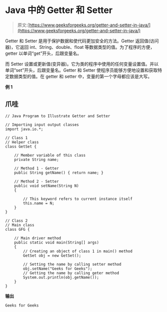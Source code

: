 # Java 中的 Getter 和 Setter

> 原文:[https://www.geeksforgeeks.org/getter-and-setter-in-java/](https://www.geeksforgeeks.org/getter-and-setter-in-java/)

Getter 和 Setter 是用于保护数据和使代码更加安全的方法。Getter 返回值(访问器)，它返回 int、String、double、float 等数据类型的值。为了程序的方便，getter 以单词“get”开头，后跟变量名。

而 Setter 设置或更新值(变异器)。它为类的程序中使用的任何变量设置值。并以单词“set”开头，后跟变量名。Getter 和 Setter 使程序员能够方便地设置和获取特定数据类型的值。在 getter 和 setter 中，变量的第一个字母都应该是大写。

**例 1**

## 爪哇

```
// Java Program to Illustrate Getter and Setter

// Importing input output classes
import java.io.*;

// Class 1
// Helper class
class GetSet {

    // Member variable of this class
    private String name;

    // Method 1 - Getter
    public String getName() { return name; }

    // Method 2 - Setter
    public void setName(String N)
    {

        // This keyword refers to current instance itself
        this.name = N;
    }
}

// Class 2
// Main class
class GFG {

    // Main driver method
    public static void main(String[] args)
    {
        // Creating an object of class 1 in main() method
        GetSet obj = new GetSet();

        // Setting the name by calling setter method
        obj.setName("Geeks for Geeks");
        // Getting the name by calling geter method
        System.out.println(obj.getName());
    }
}
```

**输出**

```
Geeks for Geeks

```